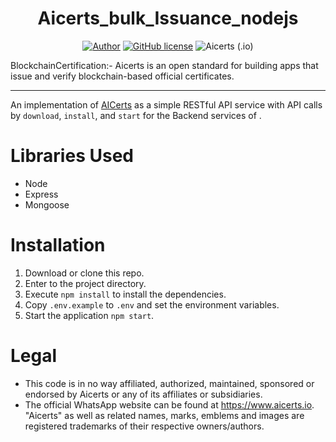 <h1 align="center">Aicerts_bulk_Issuance_nodejs</h1>
<div align="center">

[![Author](http://img.shields.io/badge/author-@Aicerts-blue.svg)](https://www.linkedin.com/in/company/aicert/) [![GitHub license](https://img.shields.io/github/license/maitraysuthar/rest-api-nodejs-mongodb.svg)](https://github.com/aicerts/aicerts_bulk_issuance_nodejs/blob/master/LICENSE) ![Aicerts (.io)](https://img.shields.io/travis/com/maitraysuthar/rest-api-nodejs-mongodb)

</div>
BlockchainCertification:- Aicerts is an open standard for building apps that issue and verify blockchain-based official certificates.

---

An implementation of [AICerts](https://github.com/aicerts/aicerts_bulk_issuance_nodejs) as a simple RESTful API service with API calls by `download`, `install`, and `start` for the Backend services of .

# Libraries Used

-   Node
-   Express
-   Mongoose

# Installation

1. Download or clone this repo.
2. Enter to the project directory.
3. Execute `npm install` to install the dependencies.
4. Copy `.env.example` to `.env` and set the environment variables.
5. Start the application `npm start`.

# Legal

-   This code is in no way affiliated, authorized, maintained, sponsored or endorsed by Aicerts or any of its affiliates or subsidiaries.
-   The official WhatsApp website can be found at https://www.aicerts.io. "Aicerts" as well as related names, marks, emblems and images are registered trademarks of their respective owners/authors.
